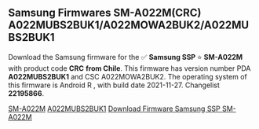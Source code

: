 <h2>Samsung Firmwares SM-A022M(CRC) A022MUBS2BUK1/A022MOWA2BUK2/A022MUBS2BUK1</h2>
Download the Samsung firmware for the ✅ <strong>Samsung SSP </strong> ⭐ <strong>SM-A022M</strong> with product code <strong>CRC</strong> <strong> from Chile</strong>. This firmware has version number PDA <strong>A022MUBS2BUK1</strong> and CSC A022MOWA2BUK2. The operating system of this firmware is Android R , with build date 2021-11-27. Changelist <strong>22195866</strong>.


[SM-A022M](https://samfirm.shop/samsung/model/SM-A022M)
[A022MUBS2BUK1](https://samfirm.shop/samsung/pda/A022MUBS2BUK1)
[Download Firmware Samsung SSP SM-A022M](https://samfirm.shop/samsung/firmware/478337)
